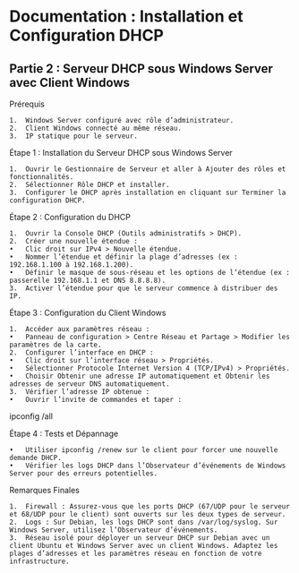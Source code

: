 # Documentation : Installation et Configuration DHCP

## Partie 2 : Serveur DHCP sous Windows Server avec Client Windows

Prérequis

	1.	Windows Server configuré avec rôle d’administrateur.
	2.	Client Windows connecté au même réseau.
	3.	IP statique pour le serveur.

Étape 1 : Installation du Serveur DHCP sous Windows Server

	1.	Ouvrir le Gestionnaire de Serveur et aller à Ajouter des rôles et fonctionnalités.
	2.	Sélectionner Rôle DHCP et installer.
	3.	Configurer le DHCP après installation en cliquant sur Terminer la configuration DHCP.

Étape 2 : Configuration du DHCP

	1.	Ouvrir la Console DHCP (Outils administratifs > DHCP).
	2.	Créer une nouvelle étendue :
	•	Clic droit sur IPv4 > Nouvelle étendue.
	•	Nommer l’étendue et définir la plage d’adresses (ex : 192.168.1.100 à 192.168.1.200).
	•	Définir le masque de sous-réseau et les options de l’étendue (ex : passerelle 192.168.1.1 et DNS 8.8.8.8).
	3.	Activer l’étendue pour que le serveur commence à distribuer des IP.

Étape 3 : Configuration du Client Windows

	1.	Accéder aux paramètres réseau :
	•	Panneau de configuration > Centre Réseau et Partage > Modifier les paramètres de la carte.
	2.	Configurer l’interface en DHCP :
	•	Clic droit sur l’interface réseau > Propriétés.
	•	Sélectionner Protocole Internet Version 4 (TCP/IPv4) > Propriétés.
	•	Choisir Obtenir une adresse IP automatiquement et Obtenir les adresses de serveur DNS automatiquement.
	3.	Vérifier l’adresse IP obtenue :
	•	Ouvrir l’invite de commandes et taper :

ipconfig /all



Étape 4 : Tests et Dépannage

	•	Utiliser ipconfig /renew sur le client pour forcer une nouvelle demande DHCP.
	•	Vérifier les logs DHCP dans l’Observateur d’événements de Windows Server pour des erreurs potentielles.

Remarques Finales

	1.	Firewall : Assurez-vous que les ports DHCP (67/UDP pour le serveur et 68/UDP pour le client) sont ouverts sur les deux types de serveur.
	2.	Logs : Sur Debian, les logs DHCP sont dans /var/log/syslog. Sur Windows Server, utilisez l’Observateur d’événements.
	3.	Réseau isolé pour déployer un serveur DHCP sur Debian avec un client Ubuntu et Windows Server avec un client Windows. Adaptez les plages d’adresses et les paramètres réseau en fonction de votre infrastructure.

